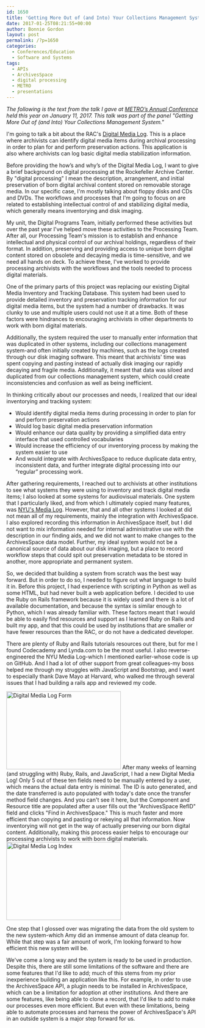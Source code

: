 ```yaml
---
id: 1650
title: 'Getting More Out of (and Into) Your Collections Management System: Digital Media Log'
date: 2017-01-25T08:21:55+00:00
author: Bonnie Gordon
layout: post
permalink: /?p=1650
categories:
  - Conferences/Education
  - Software and Systems
tags:
  - APIs
  - ArchivesSpace
  - digital processing
  - METRO
  - presentations
---
```

_The following is the text from the talk I gave at [METRO’s Annual Conference](http://metro.org/events/794/) held this year on January 11, 2017. This talk was part of the panel "Getting More Out of (and Into) Your Collections Management System."_

<!--more-->

I'm going to talk a bit about the RAC's [Digital Media Log](https://github.com/RockefellerArchiveCenter/dm_log). This is a place where archivists can identify digital media items during archival processing in order to plan for and perform preservation actions. This application is also where archivists can log basic digital media stabilization information.

Before providing the how’s and why’s of the Digital Media Log, I want to give a brief background on digital processing at the Rockefeller Archive Center. By "digital processing" I mean the description, arrangement, and initial preservation of born digital archival content stored on removable storage media. In our specific case, I'm mostly talking about floppy disks and CDs and DVDs. The workflows and processes that I'm going to focus on are related to establishing intellectual control of and stabilizing digital media, which generally means inventorying and disk imaging.

My unit, the Digital Programs Team, initially performed these activities but over the past year I've helped move these activities to the Processing Team. After all, our Processing Team's mission is to establish and enhance intellectual and physical control of our archival holdings, regardless of their format. In addition, preserving and providing access to unique born digital content stored on obsolete and decaying media is time-sensitive, and we need all hands on deck. To achieve these, I've worked to provide processing archivists with the workflows and the tools needed to process digital materials.

One of the primary parts of this project was replacing our existing Digital Media Inventory and Tracking Database. This system had been used to provide detailed inventory and preservation tracking information for our digital media items, but the system had a number of drawbacks. It was clunky to use and multiple users could not use it at a time. Both of these factors were hindrances to encouraging archivists in other departments to work with born digital materials.

Additionally, the system required the user to manually enter information that was duplicated in other systems, including our collections management system-and often initially created by machines, such as the logs created through our disk imaging software. This meant that archivists' time was spent copying and pasting instead of actually disk imaging our rapidly decaying and fragile media. Additionally, it meant that data was siloed and duplicated from our collections management system, which could create inconsistencies and confusion as well as being inefficient.

In thinking critically about our processes and needs, I realized that our ideal inventorying and tracking system:

  * Would identify digital media items during processing in order to plan for and perform preservation actions
  * Would log basic digital media preservation information
  * Would enhance our data quality by providing a simplified data entry interface that used controlled vocabularies
  * Would increase the efficiency of our inventorying process by making the system easier to use
  * And would integrate with ArchivesSpace to reduce duplicate data entry, inconsistent data, and further integrate digital processing into our “regular” processing work.

After gathering requirements, I reached out to archivists at other institutions to see what systems they were using to inventory and track digital media items; I also looked at some systems for audiovisual materials. One system that I particularly liked, and from which I ultimately copied many features, was [NYU's Media Log](https://github.com/NYULibraries/medialog). However, that and all other systems I looked at did not mean all of my requirements, mainly the integration with ArchivesSpace. I also explored recording this information in ArchivesSpace itself, but I did not want to mix information needed for internal administrative use with the description in our finding aids, and we did not want to make changes to the ArchivesSpace data model. Further, my ideal system would not be a canonical source of data about our disk imaging, but a place to record workflow steps that could spit out preservation metadata to be stored in another, more appropriate and permanent system.

So, we decided that building a system from scratch was the best way forward. But in order to do so, I needed to figure out what language to build it in. Before this project, I had experience with scripting in Python as well as some HTML, but had never built a web application before. I decided to use the Ruby on Rails framework because it is widely used and there is a lot of available documentation, and because the syntax is similar enough to Python, which I was already familiar with. These factors meant that I would be able to easily find resources and support as I learned Ruby on Rails and built my app, and that this could be used by institutions that are smaller or have fewer resources than the RAC, or do not have a dedicated developer.

There are plenty of Ruby and Rails tutorials resources out there, but for me I found Codecademy and Lynda.com to be the most useful. I also reverse-engineered the NYU Media Log-which I mentioned earlier-whose code is up on GitHub. And I had a lot of other support from great colleagues-my boss helped me through my struggles with JavaScript and Bootstrap, and I want to especially thank Dave Mayo at Harvard, who walked me through several issues that I had building a rails app and reviewed my code.

[<img class="size-medium wp-image-1653 aligncenter" src="http://blog.rockarch.org/wp-content/uploads/2017/01/dm2-300x204.jpg" alt="Digital Media Log Form" width="300" height="204" srcset="http://blog.rockarch.org/wp-content/uploads/2017/01/dm2-300x204.jpg 300w, http://blog.rockarch.org/wp-content/uploads/2017/01/dm2-768x522.jpg 768w, http://blog.rockarch.org/wp-content/uploads/2017/01/dm2-1024x696.jpg 1024w, http://blog.rockarch.org/wp-content/uploads/2017/01/dm2-441x300.jpg 441w" sizes="(max-width: 300px) 100vw, 300px" />](http://blog.rockarch.org/wp-content/uploads/2017/01/dm2.jpg) After many weeks of learning (and struggling with) Ruby, Rails, and JavaScript, I had a new Digital Media Log! Only 5 out of these ten fields need to be manually entered by a user, which means the actual data entry is minimal. The ID is auto generated, and the date transferred is auto populated with today's date once the transfer method field changes. And you can't see it here, but the Component and Resource title are populated after a user fills out the "ArchivesSpace RefID" field and clicks "Find in ArchivesSpace." This is much faster and more efficient than copying and pasting or rekeying all that information. Now inventorying will not get in the way of actually preserving our born digital content. Additionally, making this process easier helps to encourage our processing archivists to work with born digital materials.[<img class="size-medium wp-image-1654 aligncenter" src="http://blog.rockarch.org/wp-content/uploads/2017/01/dm1-300x204.jpg" alt="Digital Media Log Index" width="300" height="204" srcset="http://blog.rockarch.org/wp-content/uploads/2017/01/dm1-300x204.jpg 300w, http://blog.rockarch.org/wp-content/uploads/2017/01/dm1-768x522.jpg 768w, http://blog.rockarch.org/wp-content/uploads/2017/01/dm1-1024x696.jpg 1024w, http://blog.rockarch.org/wp-content/uploads/2017/01/dm1-441x300.jpg 441w" sizes="(max-width: 300px) 100vw, 300px" />](http://blog.rockarch.org/wp-content/uploads/2017/01/dm1.jpg)

One step that I glossed over was migrating the data from the old system to the new system-which Amy did an immense amount of data cleanup for. While that step was a fair amount of work, I'm looking forward to how efficient this new system will be.

We've come a long way and the system is ready to be used in production. Despite this, there are still some limitations of the software and there are some features that I'd like to add; much of this stems from my prior inexperience building an application like this. For example, in order to use the ArchivesSpace API, a plugin needs to be installed in ArchivesSpace, which can be a limitation for adoption at other institutions. And there are some features, like being able to clone a record, that I'd like to add to make our processes even more efficient. But even with these limitations, being able to automate processes and harness the power of ArchivesSpace's API in an outside system is a major step forward for us.

&nbsp;
